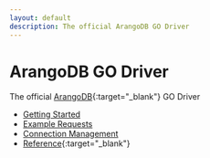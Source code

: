 ```yaml
---
layout: default
description: The official ArangoDB GO Driver
---
```


# ArangoDB GO Driver

The official [ArangoDB](https://arangodb.com){:target="_blank"} GO Driver

- [Getting Started](go-gettingstarted.html)
- [Example Requests](go-examplerequests.html)
- [Connection Management](go-connectionmanagement.html)
- [Reference](https://godoc.org/github.com/arangodb/go-driver){:target="_blank"}
